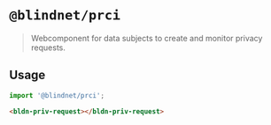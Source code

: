 # `@blindnet/prci`

> Webcomponent for data subjects to create and monitor privacy requests.

## Usage

```js
import '@blindnet/prci';
```

```html
<bldn-priv-request></bldn-priv-request>
```
